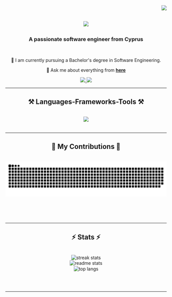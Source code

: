 <img align="right" src="https://visitor-badge.laobi.icu/badge?page_id=batukizmazoglu.batukizmazoglu" />

<h1 align="center">
    <img src="https://readme-typing-svg.herokuapp.com/?font=Righteous&size=35&center=true&vCenter=true&width=500&height=70&duration=4000&lines=Hi+There!+👋;+I'm+Batu+Kızmazoğlu!;" />
</h1>

<h3 align="center">A passionate software engineer from Cyprus</h3>

<br/>

<div align="center">
 
 🔭 I am currently pursuing a Bachelor's degree in Software Engineering.

💬 Ask me about everything from **[here](https://github.com/batukizmazoglu/batukizmazoglu/issues)**

 </div>
 
<div align="center"> 
  <a href="mailto:batukl89@gmail.com">
    <img src="https://img.shields.io/badge/Gmail-333333?style=for-the-badge&logo=gmail&logoColor=red" />
  </a>
  <a href="https://www.linkedin.com/in/batukizmazoglu/" target="_blank">
    <img src="https://img.shields.io/badge/LinkedIn-0077B5?style=for-the-badge&logo=linkedin&logoColor=white" target="_blank" />
  </a>
</div>

 <hr/>
 
<h2 align="center">⚒️ Languages-Frameworks-Tools ⚒️</h2>
<br/>
<div align="center">
    <img src="https://skillicons.dev/icons?i=linux,kali,aws,gcp,nodejs,bootstrap,html,css,regex,tailwind,git,r,nodejs,py,javascript,typescript,c,cpp,cs,java,mssql&perline=10" />
</div>

<br/>
<hr/>

<div align="center">
  <h2>🐍 My Contributions 🐍</h2>
  <br>
  <img alt="snake eating my contributions" src="https://raw.githubusercontent.com/batukizmazoglu/batukizmazoglu/output/github-contribution-grid-snake.svg" />
  
  <br/><br/><br/>
</div>

<hr/>

<h2 align="center">⚡ Stats ⚡</h2>
<br>
<div align=center>
  <img width="390" src="https://github-readme-streak-stats.herokuapp.com/?user=batukizmazoglu&count_private=true&theme=react&border_radius=10" alt="streak stats"/>
    <br>
  <img width="390" src="https://github-readme-stats.vercel.app/api?username=batukizmazoglu&count_private=true&show_icons=true&theme=react&rank_icon=github&border_radius=10" alt="readme stats" />
  <br/>
  <img width="325" align="center" src="https://github-readme-stats.vercel.app/api/top-langs/?username=batukizmazoglu&hide=HTML&langs_count=8&layout=compact&theme=react&border_radius=10&size_weight=0.5&count_weight=0.5&exclude_repo=github-readme-stats" alt="top langs" />
</div>


<br/><br/>

<hr/>

<br/>

<br/>

